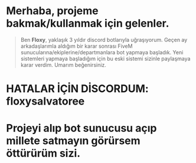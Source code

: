 # Merhaba, projeme bakmak/kullanmak için gelenler.

 > Ben **Floxy**, yaklaşık 3 yıldır discord botlarıyla uğraşıyorum. Geçen ay arkadaşlarımla aldığım bir karar sonrası FiveM sunucularına/ekiplerine/departmanlara bot yapmaya başladık.
   Yeni sistemleri yapmaya başladığım için bu eski sistemi sizinle paylaşmaya karar verdim.
   Umarım beğenirsiniz.


# HATALAR İÇİN DİSCORDUM: floxysalvatoree
# Projeyi alıp bot sunucusu açıp millete satmayın görürsem öttürürüm sizi.

